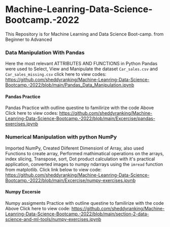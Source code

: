 # Machine-Leanring-Data-Science-Bootcamp.-2022
This Repository is for Machine Learning and Data Science Boot-camp. from Beginner to Advanced  

### Data Manipulation With Pandas 
Here the most relevant ATTRIBUTES AND FUNCTIONS in Python Pandas were used to Select, View and Manipulate the dataset `Car_sales.csv` and `Car_sales_missing.csv` click here to view codes: https://github.com/sheddyranking/Machine-Leanring-Data-Science-Bootcamp.-2022/blob/main/Pandas_Data_Manipulation.ipynb

#### Pandas Practice
Pandas Practice with outline questine to familirize with the code Above Click here to view codes: https://github.com/sheddyranking/Machine-Leanring-Data-Science-Bootcamp.-2022/blob/main/Excercise/pandas-exercises.ipynb

### Numerical Manipulation with python NumPy
Imported NumPy, Created Diiferent Dimensionl of Array, also used Functions to create array, Performed mathimatical operations on the arrays, index slicing, Transpose, sort, Dot product calculation with it's practical application, converted images to numpy ndarrays using the `imread` function from matplotlib. Click link below to view code: https://github.com/sheddyranking/Machine-Leanring-Data-Science-Bootcamp.-2022/blob/main/Excercise/numpy-exercises.ipynb

#### Numpy Excersie
Numpy assigments Practice with outline questine to familirize with the code Above Click here to view code: https://github.com/sheddyranking/Machine-Leanring-Data-Science-Bootcamp.-2022/blob/main/section-2-data-science-and-ml-tools/numpy-exercises.ipynb

